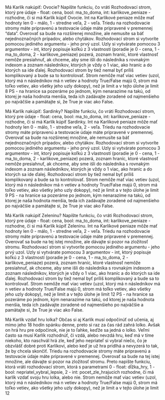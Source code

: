 Má Karlík nakúpiť: Ovocie?
Napíšte funkciu, čo vráti Rozhodovací strom, ktorý pre údaje - float: cena, bool: ma_to_doma, int: karlikove_peniaze - rozhodne, či si má Karlík kúpiť Ovocie. Int na Karlíkové peniaze môže mať hodnoty len 0 - málo, 1 - stredne veľa, 2 - veľa.
Triedu na rozhodovacie stromy máte pripravenú a testovacie údaje máte pripravené v premennej “data”. Overovať sa bude na rozšírenej množine, ale nemusíte sa báť nejednoznačných prípadov, alebo chytákov.
Rozhodovací strom si vytvoríte pomocou jediného argumentu - jeho prvý uzol. Uzly si vytvárate pomocou 3 argumentov - int, ktorý popisuje koľkú z 3 vlastností (poradie je 0 - cena, 1 - ma_to_doma, 2 - karlikove_peniaze) pozerá, zoznam hraníc, ktoré vlastnosť nemôže presiahnuť, ak chceme, aby sme išli do následníka s rovnakým indexom a zoznam následníkov, ktorých je vždy o 1 viac, ako hraníc a do ktorých sa ide ďalej. Rozhodovací strom by tiež nemal byť príliš komplikovaný a bude sa to kontrolovať. Strom nemôže mať viac vetiev (uzol, ktorý má n následníkov má n vetiev a hodnoty True/False majú 0, strom má toľko vetiev, ako všetky jeho uzly dokopy), než je limit a v tejto úlohe je limit 8
PS - na hranice sa pozeráme po jednom, kým nenarazíme na takú, od ktorej je naša hodnota menšia, teda ich zadávajte zoradené od najmenšieho po najväčšie a pamätajte si, že True je viac ako False.

Má Karlík nakúpiť: Sardinky?
Napíšte funkciu, čo vráti Rozhodovací strom, ktorý pre údaje - float: cena, bool: ma_to_doma, int: karlikove_peniaze - rozhodne, či si má Karlík kúpiť Sardinky. Int na Karlíkové peniaze môže mať hodnoty len 0 - málo, 1 - stredne veľa, 2 - veľa.
Triedu na rozhodovacie stromy máte pripravenú a testovacie údaje máte pripravené v premennej. Overovať sa bude na rozšírenej množine, ale nemusíte sa báť nejednoznačných prípadov, alebo chytákov.
Rozhodovací strom si vytvoríte pomocou jediného argumentu - jeho prvý uzol. Uzly si vytvárate pomocou 3 argumentov - int, ktorý popisuje koľkú z 3 vlastností (poradie je 0 - cena, 1 - ma_to_doma, 2 - karlikove_peniaze) pozerá, zoznam hraníc, ktoré vlastnosť nemôže presiahnuť, ak chceme, aby sme išli do následníka s rovnakým indexom a zoznam následníkov, ktorých je vždy o 1 viac, ako hraníc a do ktorých sa ide ďalej. Rozhodovací strom by tiež nemal byť príliš komplikovaný a bude sa to kontrolovať. Strom nemôže mať viac vetiev (uzol, ktorý má n následníkov má n vetiev a hodnoty True/False majú 0, strom má toľko vetiev, ako všetky jeho uzly dokopy), než je limit a v tejto úlohe je limit 9
PS - na hranice sa pozeráme po jednom, kým nenarazíme na takú, od ktorej je naša hodnota menšia, teda ich zadávajte zoradené od najmenšieho po najväčšie a pamätajte si, že True je viac ako False.

Má Karlík nakúpiť Zeleninu?
Napíšte funkciu, čo vráti Rozhodovací strom, ktorý pre údaje - float: cena, bool: ma_to_doma, int: karlikove_peniaze - rozhodne, či si má Karlík kúpiť Zeleninu. Int na Karlíkové peniaze môže mať hodnoty len 0 - málo, 1 - stredne veľa, 2 - veľa.
Triedu na rozhodovacie stromy máte pripravenú a testovacie údaje máte pripravené v premennej. Overovať sa bude na tej istej množine, ale dávajte si pozor na zložitosť stromu.
Rozhodovací strom si vytvoríte pomocou jediného argumentu - jeho prvý uzol. Uzly si vytvárate pomocou 3 argumentov - int, ktorý popisuje koľkú z 3 vlastností (poradie je 0 - cena, 1 - ma_to_doma, 2 - karlikove_peniaze) pozerá, zoznam hraníc, ktoré vlastnosť nemôže presiahnuť, ak chceme, aby sme išli do následníka s rovnakým indexom a zoznam následníkov, ktorých je vždy o 1 viac, ako hraníc a do ktorých sa ide ďalej. Rozhodovací strom by tiež nemal byť príliš komplikovaný a bude sa to kontrolovať. Strom nemôže mať viac vetiev (uzol, ktorý má n následníkov má n vetiev a hodnoty True/False majú 0, strom má toľko vetiev, ako všetky jeho uzly dokopy), než je limit a v tejto úlohe je limit 12
PS - na hranice sa pozeráme po jednom, kým nenarazíme na takú, od ktorej je naša hodnota menšia, teda ich zadávajte zoradené od najmenšieho po najväčšie a pamätajte si, že True je viac ako False.

Má Karlík vzdať hru lolka?
Občas si aj Karlík musí odpočinúť od učenia, aj mimo jeho 18 hodín spánku denne, preto si raz za čas rád zahrá lolko. Avšak on hrá hru pre odpočinok, nie je to ľahke, keďže sa jedná o lolko. Veľmi často sa musí Karlík rozhodnúť, či vzdá, alebo nevzdá hru, keď má v tíme niekoho, kto naschvál hrá zle, keď jeho nepriateľ si vybral niečo, čo je obzvlášť dobré proti Karlíkovi, alebo keď je už hra pridlhá a nevyzerá to tak, že by chcela skončiť.
Triedu na rozhodovacie stromy máte pripravenú a testovacie údaje máte pripravené v premennej. Overovať sa bude na tej istej množine, ale dávajte si pozor na zložitosť stromu.
Preto napíšte funkciu, ktorá vráti rozhodovací strom, ktorá s parametrami 0 - float: dĺžka_hry, 1 - bool: nepriatel_vybral_lepsie, 2 - int: pocet_zle_hrajucich rozhodne, či má karlík vzdať svoju hru lolka, alebo nie. Strom nemôže mať viac vetiev (uzol, ktorý má n následníkov má n vetiev a hodnoty True/False majú 0, strom má toľko vetiev, ako všetky jeho uzly dokopy), než je limit a v tejto úlohe je limit 12
